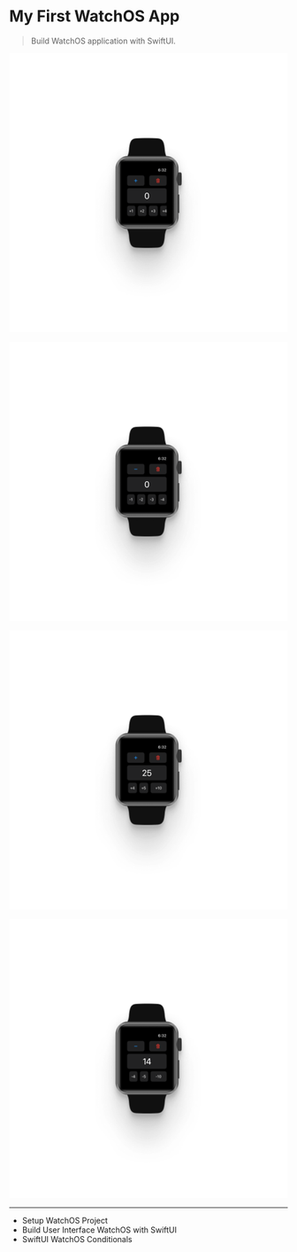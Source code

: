 # My First WatchOS App

> Build WatchOS application with SwiftUI.

![My First WatchOS App 1](./MyFirstWatchOSApp_1.png "My First WatchOS App 1")

![My First WatchOS App 2](./MyFirstWatchOSApp_2.png "My First WatchOS App 2")

![My First WatchOS App 3](./MyFirstWatchOSApp_3.png "My First WatchOS App 3")

![My First WatchOS App 4](./MyFirstWatchOSApp_4.png "My First WatchOS App 4")

---

- Setup WatchOS Project
- Build User Interface WatchOS with SwiftUI
- SwiftUI WatchOS Conditionals
